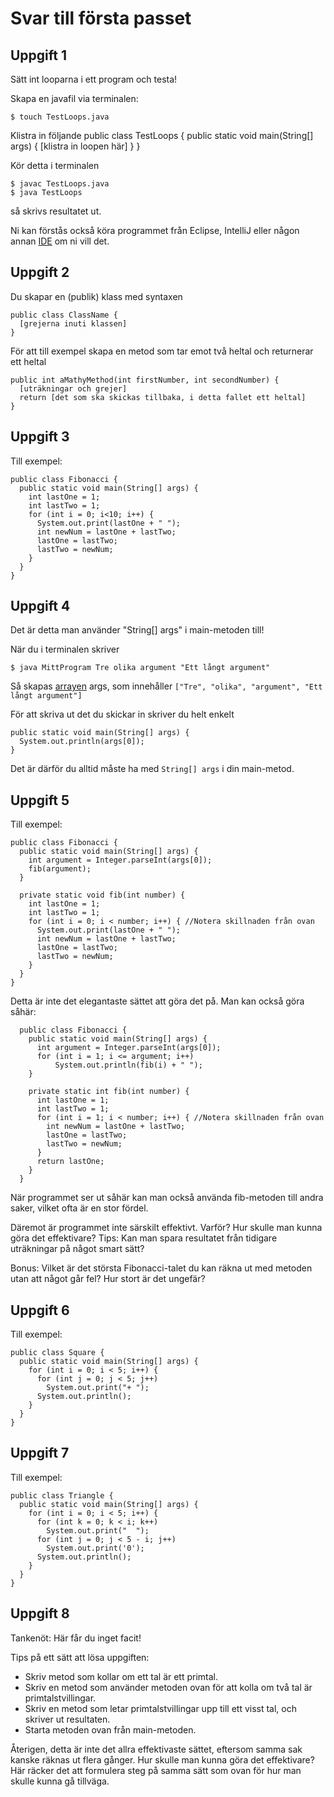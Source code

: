 # Svar till första passet

## Uppgift 1
Sätt int looparna i ett program och testa!

Skapa en javafil via terminalen:

    $ touch TestLoops.java

Klistra in följande
    public class TestLoops {
      public static void main(String[] args) {
        [klistra in loopen här]
      }
    }

Kör detta i terminalen

    $ javac TestLoops.java
    $ java TestLoops

så skrivs resultatet ut.

Ni kan förstås också köra programmet från Eclipse, IntelliJ eller någon annan [IDE](https://en.wikipedia.org/wiki/Integrated_development_environment) om ni vill det.

## Uppgift 2

Du skapar en (publik) klass med syntaxen

    public class ClassName {
      [grejerna inuti klassen]
    }

För att till exempel skapa en metod som tar emot två heltal och returnerar ett heltal

    public int aMathyMethod(int firstNumber, int secondNumber) {
      [uträkningar och grejer]
      return [det som ska skickas tillbaka, i detta fallet ett heltal]
    }

## Uppgift 3

Till exempel:

    public class Fibonacci {
      public static void main(String[] args) {
        int lastOne = 1;  
        int lastTwo = 1;
        for (int i = 0; i<10; i++) {
          System.out.print(lastOne + " ");
          int newNum = lastOne + lastTwo;
          lastOne = lastTwo;
          lastTwo = newNum;
        }
      }
    }

## Uppgift 4

Det är detta man använder "String[] args" i main-metoden till!

När du i terminalen skriver

    $ java MittProgram Tre olika argument "Ett långt argument"

Så skapas [arrayen](http://docs.oracle.com/javase/tutorial/java/nutsandbolts/arrays.html) args, som innehåller `["Tre", "olika", "argument", "Ett långt argument"]`

För att skriva ut det du skickar in skriver du helt enkelt

    public static void main(String[] args) {
      System.out.println(args[0]);
    }

Det är därför du alltid måste ha med `String[] args` i din main-metod.


## Uppgift 5

Till exempel:

    public class Fibonacci {
      public static void main(String[] args) {
        int argument = Integer.parseInt(args[0]);
        fib(argument);
      }

      private static void fib(int number) {
        int lastOne = 1;  
        int lastTwo = 1;
        for (int i = 0; i < number; i++) { //Notera skillnaden från ovan
          System.out.print(lastOne + " ");
          int newNum = lastOne + lastTwo;
          lastOne = lastTwo;
          lastTwo = newNum;
        }
      }
    }

Detta är inte det elegantaste sättet att göra det på. Man kan också göra såhär:

      public class Fibonacci {
        public static void main(String[] args) {
          int argument = Integer.parseInt(args[0]);
          for (int i = 1; i <= argument; i++)
              System.out.println(fib(i) + " ");
        }

        private static int fib(int number) {
          int lastOne = 1;  
          int lastTwo = 1;
          for (int i = 1; i < number; i++) { //Notera skillnaden från ovan
            int newNum = lastOne + lastTwo;
            lastOne = lastTwo;
            lastTwo = newNum;
          }
          return lastOne;
        }
      }

När programmet ser ut såhär kan man också använda fib-metoden till andra saker, vilket ofta är en stor fördel.

Däremot är programmet inte särskilt effektivt. Varför? Hur skulle man kunna göra det effektivare? Tips: Kan man spara resultatet från tidigare uträkningar på något smart sätt?

Bonus: Vilket är det största Fibonacci-talet du kan räkna ut med metoden utan att något går fel? Hur stort är det ungefär?

## Uppgift 6

Till exempel:

    public class Square {
      public static void main(String[] args) {
        for (int i = 0; i < 5; i++) {
          for (int j = 0; j < 5; j++)
            System.out.print("+ ");
          System.out.println();
        }
      }
    }

## Uppgift 7

Till exempel:

    public class Triangle {
      public static void main(String[] args) {
        for (int i = 0; i < 5; i++) {
          for (int k = 0; k < i; k++)
            System.out.print("  ");
          for (int j = 0; j < 5 - i; j++)
            System.out.print('0');
          System.out.println();
        }
      }
    }

## Uppgift 8

Tankenöt: Här får du inget facit!

Tips på ett sätt att lösa uppgiften:
* Skriv metod som kollar om ett tal är ett primtal.
* Skriv en metod som använder metoden ovan för att kolla om två tal är primtalstvillingar.
* Skriv en metod som letar primtalstvillingar upp till ett visst tal, och skriver ut resultaten.
* Starta metoden ovan från main-metoden.

Återigen, detta är inte det allra effektivaste sättet, eftersom samma sak kanske räknas ut flera gånger. Hur skulle man kunna göra det effektivare? Här räcker det att formulera steg på samma sätt som ovan för hur man skulle kunna gå tillväga.
